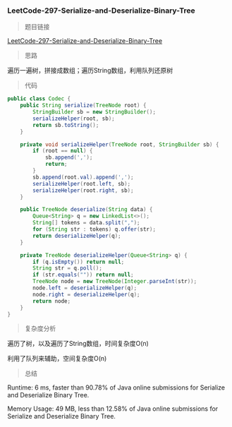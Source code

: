 ### LeetCode-297-Serialize-and-Deserialize-Binary-Tree

> 题目链接

[LeetCode-297-Serialize-and-Deserialize-Binary-Tree](https://leetcode.com/problems/serialize-and-deserialize-binary-tree/)

> 思路

遍历一遍树，拼接成数组；遍历String数组，利用队列还原树

> 代码

```java
public class Codec {
	public String serialize(TreeNode root) {
		StringBuilder sb = new StringBuilder();
		serializeHelper(root, sb);
		return sb.toString();
	}

	private void serializeHelper(TreeNode root, StringBuilder sb) {
		if (root == null) {
			sb.append(',');
			return;
		}
		sb.append(root.val).append(',');
		serializeHelper(root.left, sb);
		serializeHelper(root.right, sb);
	}

	public TreeNode deserialize(String data) {
		Queue<String> q = new LinkedList<>();
		String[] tokens = data.split(",");
		for (String str : tokens) q.offer(str);
		return deserializeHelper(q);
	}

	private TreeNode deserializeHelper(Queue<String> q) {
		if (q.isEmpty()) return null;
		String str = q.poll();
		if (str.equals("")) return null;
		TreeNode node = new TreeNode(Integer.parseInt(str));
		node.left = deserializeHelper(q);
		node.right = deserializeHelper(q);
		return node;
	}
}
```

> 复杂度分析

遍历了树，以及遍历了String数组，时间复杂度O(n)

利用了队列来辅助，空间复杂度O(n)

> 总结

Runtime: 6 ms, faster than 90.78% of Java online submissions for Serialize and Deserialize Binary Tree.

Memory Usage: 49 MB, less than 12.58% of Java online submissions for Serialize and Deserialize Binary Tree.
